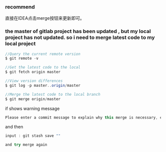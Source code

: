 

### recommend

直接在IDEA点击merge按钮来更新即可。


### the master of gitlab project has been updated , but my local project has not updated. so i need to merge latest code to my local project 

```java
//Query the current remote version
$ git remote -v

//Get the latest code to the local
$ git fetch origin master  

//View version differences
$ git log -p master..origin/master

//Merge the latest code to the local branch
$ git merge origin/master 
```
if shows warning message

```java
Please enter a commit message to explain why this merge is necessary, especially if it merges an updated upstream into a topic branch
```
and then 
```java
input : git stash save ""

and try merge again

```




